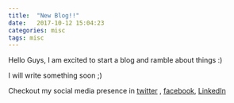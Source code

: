 ```yaml
---
title:  "New Blog!!"
date:   2017-10-12 15:04:23
categories: misc
tags: misc
---
```


Hello Guys, 
I am excited to start a blog and ramble about things :)

I will write something soon ;)

Checkout my social media presence in [twitter] , [facebook], [LinkedIn]

[twitter]:      http://twitter.com/knsankar
[facebook]:   https://fb.com/navaneethasankar
[LinkedIn]: https://linkedin.com/in/navaneethasankar